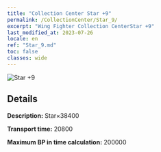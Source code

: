 ```yaml
---
title: "Collection Center Star +9"
permalink: /CollectionCenter/Star_9/
excerpt: "Wing Fighter Collection CenterStar +9"
last_modified_at: 2023-07-26
locale: en
ref: "Star_9.md"
toc: false
classes: wide
---
```



![Star +9](/images/cc/CC_Star_6.png)

## Details

  **Description:** Star×38400

  **Transport time:** 20800

  **Maximum BP in time calculation:** 200000

